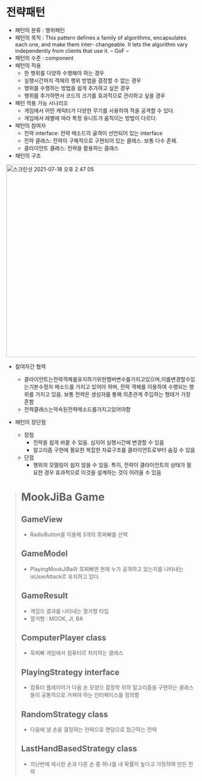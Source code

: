 # 전략패턴
 - 패턴의 분류 : 행위패턴
 - 패턴의 목적 : This pattern defines a family of algorithms, encapsulates each one, and make them inter- changeable. It lets the algorithm vary independently from clients that use it. – GoF –
 - 패턴의 수준 : component
 - 패턴의 적용
   - 한 행위를 다양하 수행해야 하는 경우
   - 실행시간까지 객체의 행위 방법을 결정할 수 없는 경우
   - 행위를 수행하는 방법을 쉽게 추가하고 싶은 경우
   - 행위를 추가하면서 코드의 크기를 효과적으로 관리하고 싶을 경우
 - 패턴 적용 가능 시나리오
   - 게임에서 어떤 캐릭터가 다양한 무기를 사용하여 적을 공격할 수 있다.
   - 게임에서 레벨에 따라 특정 유니트가 움직이는 방법이 다르다.
 - 패턴의 참여자
   - 전략 interface: 전략 메소드의 골격이 선언되어 있는 interface
   - 전략 클래스: 전략이 구체적으로 구현되어 있는 클래스. 보통 다수 존재.
   - 클라이언트 클래스: 전략을 활용하는 클래스
 - 패턴의 구조
 <img width="513" alt="스크린샷 2021-07-18 오후 2 47 05" src="https://user-images.githubusercontent.com/65120581/126057139-49c155bf-1748-417e-a5af-fd7a608ead43.png">

 - 참여자간 협력
   - 클라이언트는전략객체를유지하기위한멤버변수를가지고있으며,이를변경할수있는기본수정자 메소드를 가지고 있어야 하며, 전략 객체를 이용하여 수행되는 행위를 가지고 있음. 보통 전략은 생성자를 통해 의존관계 주입하는 형태가 가장 흔함
   - 전략클래스는약속된전략메소드를가지고있어야함

 - 패턴의 장단점
   - 장점
     -  전략을 쉽게 바꿀 수 있음. 심지어 실행시간에 변경할 수 있음
     -  알고리즘 구현에 필요한 복잡한 자료구조를 클라이언트로부터 숨길 수 있음
   - 단점
     - 행위의 모델링이 쉽지 않을 수 있음. 특히, 전략이 클라이언트의 상태가 필요한 경우 효과적으로
이것을 설계하는 것이 어려울 수 있음
> # MookJiBa Game
>
> ## GameView
> - RadioButton을 이용해 3개의 묵찌빠를 선택
>
> ## GameModel
> - PlayingMookJiBa와 묵찌빠엔 현재 누가 공격하고 있는지를 나타내는 isUserAttack르 유지하고 있다.
>
> ## GameResult
> - 게임으 결과를 나타내는 열거형 타입
> - 열거형 : MOOK, JI, BA
>
> ## ComputerPlayer class
> - 묵찌빠 게임에서 컴퓨터르 처리하는 클래스
>
> ## PlayingStrategy interface
> - 컴퓨터 플레이어가 다음 손 모양으 결정학 위하 알고리즘을 구현하는 클래스들이 공통적으로 가져야 하는 인터페이스를 정의함
>
> ## RandomStrategy class
> - 다음에 낼 손을 결정하는 전략으로 랜덤으로 접근하는 전략
>
> ## LastHandBasedStrategy class
> - 지난번에 제시한 손과 다른 손 중 하나를 내 확률이 높다고 가정하여 만든 전략
